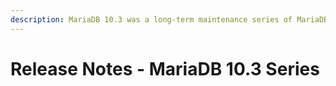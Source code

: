 ```yaml
---
description: MariaDB 10.3 was a long-term maintenance series of MariaDB maintained until May 2023
---
```


# Release Notes - MariaDB 10.3 Series

